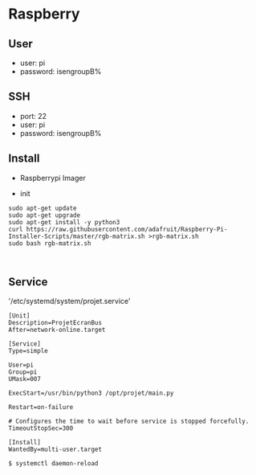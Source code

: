 # Raspberry
## User
 - user: pi
 - password: isengroupB%
## SSH
  - port: 22
  - user: pi
  - password: isengroupB%

## Install
 - Raspberrypi Imager

 - init
 ```
sudo apt-get update
sudo apt-get upgrade
sudo apt-get install -y python3
curl https://raw.githubusercontent.com/adafruit/Raspberry-Pi-Installer-Scripts/master/rgb-matrix.sh >rgb-matrix.sh
sudo bash rgb-matrix.sh



```

## Service

'/etc/systemd/system/projet.service'
```
[Unit]
Description=ProjetEcranBus
After=network-online.target

[Service]
Type=simple

User=pi
Group=pi
UMask=007

ExecStart=/usr/bin/python3 /opt/projet/main.py

Restart=on-failure

# Configures the time to wait before service is stopped forcefully.
TimeoutStopSec=300

[Install]
WantedBy=multi-user.target
```
```
$ systemctl daemon-reload
```
